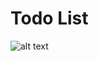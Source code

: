 # Todo List
![alt text](https://github.com/jeancatarina/todolist-es6/blob/master/gif/todolistgif.gif?raw=true)
